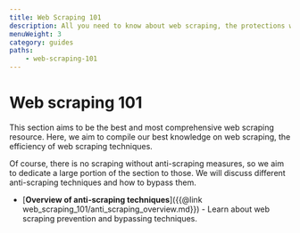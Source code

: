 ```yaml
---
title: Web Scraping 101
description: All you need to know about web scraping, the protections websites employ to prevent it, and how to bypass them.
menuWeight: 3
category: guides
paths:
    - web-scraping-101
---
```


# Web scraping 101

This section aims to be the best and most comprehensive web scraping resource. Here, we aim to compile our best knowledge on web scraping, the efficiency of web scraping techniques.

Of course, there is no scraping without anti-scraping measures, so we aim to dedicate a large portion of the section to those. We will discuss different anti-scraping techniques and how to bypass them.

*   [**Overview of anti-scraping techniques**]({{@link web_scraping_101/anti_scraping_overview.md}}) - Learn about web scraping prevention and bypassing techniques.